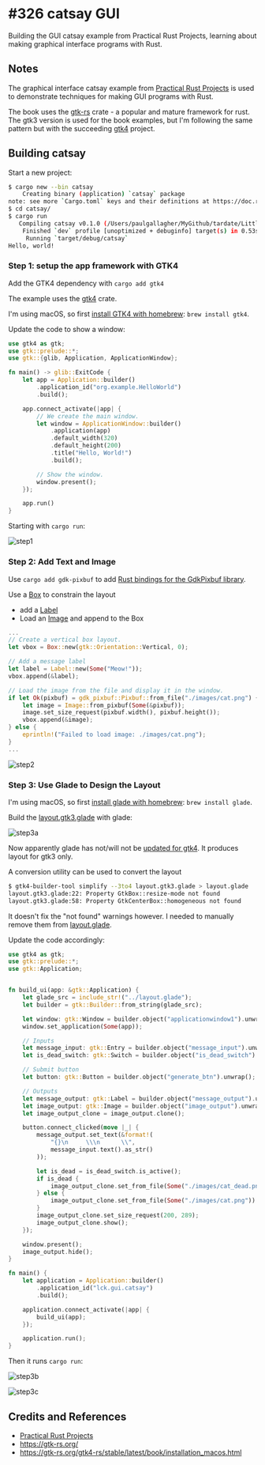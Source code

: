 # #326 catsay GUI

Building the GUI catsay example from Practical Rust Projects, learning about making graphical interface programs with Rust.

## Notes

The graphical interface catsay example from [Practical Rust Projects](../practical-rust-projects/)
is used to demonstrate techniques for making GUI programs with Rust.

The book uses the [gtk-rs](https://crates.io/crates/gtk) crate - a popular and mature framework for rust.
The gtk3 version is used for the book examples, but I'm following the same pattern but with the succeeding
[gtk4](https://crates.io/crates/gtk4) project.

## Building catsay

Start a new project:

```sh
$ cargo new --bin catsay
    Creating binary (application) `catsay` package
note: see more `Cargo.toml` keys and their definitions at https://doc.rust-lang.org/cargo/reference/manifest.html
$ cd catsay/
$ cargo run
   Compiling catsay v0.1.0 (/Users/paulgallagher/MyGithub/tardate/LittleCodingKata/rust/catsay-gui/catsay)
    Finished `dev` profile [unoptimized + debuginfo] target(s) in 0.53s
     Running `target/debug/catsay`
Hello, world!
```

### Step 1: setup the app framework with GTK4

Add the GTK4 dependency with `cargo add gtk4`

The example uses the [gtk4](https://crates.io/crates/gtk4) crate.

I'm using macOS, so first [install GTK4 with homebrew](https://gtk-rs.org/gtk4-rs/stable/latest/book/installation_macos.html):
`brew install gtk4`.

Update the code to show a window:

```rust
use gtk4 as gtk;
use gtk::prelude::*;
use gtk::{glib, Application, ApplicationWindow};

fn main() -> glib::ExitCode {
    let app = Application::builder()
        .application_id("org.example.HelloWorld")
        .build();

    app.connect_activate(|app| {
        // We create the main window.
        let window = ApplicationWindow::builder()
            .application(app)
            .default_width(320)
            .default_height(200)
            .title("Hello, World!")
            .build();

        // Show the window.
        window.present();
    });

    app.run()
}
```

Starting with `cargo run`:

![step1](./assets/step1.png)

### Step 2: Add Text and Image

Use `cargo add gdk-pixbuf` to add [Rust bindings for the GdkPixbuf library](https://crates.io/crates/gdk-pixbuf).

Use a [Box](https://gtk-rs.org/gtk4-rs/stable/latest/docs/gtk4/struct.Box.html) to constrain the layout

* add a [Label](https://gtk-rs.org/gtk4-rs/stable/latest/docs/gtk4/struct.Label.html)
* Load an [Image](https://gtk-rs.org/gtk4-rs/stable/latest/docs/gtk4/struct.Image.html) and append to the Box

```rust
...
// Create a vertical box layout.
let vbox = Box::new(gtk::Orientation::Vertical, 0);

// Add a message label
let label = Label::new(Some("Meow!"));
vbox.append(&label);

// Load the image from the file and display it in the window.
if let Ok(pixbuf) = gdk_pixbuf::Pixbuf::from_file("./images/cat.png") {
    let image = Image::from_pixbuf(Some(&pixbuf));
    image.set_size_request(pixbuf.width(), pixbuf.height());
    vbox.append(&image);
} else {
    eprintln!("Failed to load image: ./images/cat.png");
}
...
```

![step2](./assets/step2.png)

### Step 3: Use Glade to Design the Layout

I'm using macOS, so first [install glade with homebrew](https://gtk-rs.org/gtk4-rs/stable/latest/book/installation_macos.html):
`brew install glade`.

Build the [layout.gtk3.glade](./catsay/layout.gtk3.glade) with glade:

![step3a](./assets/step3a.png)

Now apparently glade has not/will not be [updated for gtk4](https://www.youtube.com/watch?v=ExkHy0p-hpE).
It produces layout for gtk3 only.

A conversion utility can be used to convert the layout

```sh
$ gtk4-builder-tool simplify --3to4 layout.gtk3.glade > layout.glade
layout.gtk3.glade:22: Property GtkBox::resize-mode not found
layout.gtk3.glade:58: Property GtkCenterBox::homogeneous not found
```

It doesn't fix the "not found" warnings however. I needed to manually remove them from [layout.glade](./catsay/layout.glade).

Update the code accordingly:

```rust
use gtk4 as gtk;
use gtk::prelude::*;
use gtk::Application;


fn build_ui(app: &gtk::Application) {
    let glade_src = include_str!("../layout.glade");
    let builder = gtk::Builder::from_string(glade_src);

    let window: gtk::Window = builder.object("applicationwindow1").unwrap();
    window.set_application(Some(app));

    // Inputs
    let message_input: gtk::Entry = builder.object("message_input").unwrap();
    let is_dead_switch: gtk::Switch = builder.object("is_dead_switch").unwrap();

    // Submit button
    let button: gtk::Button = builder.object("generate_btn").unwrap();

    // Outputs
    let message_output: gtk::Label = builder.object("message_output").unwrap();
    let image_output: gtk::Image = builder.object("image_output").unwrap();
    let image_output_clone = image_output.clone();

    button.connect_clicked(move |_| {
        message_output.set_text(&format!(
            "{}\n     \\\n      \\",
            message_input.text().as_str()
        ));

        let is_dead = is_dead_switch.is_active();
        if is_dead {
            image_output_clone.set_from_file(Some("./images/cat_dead.png"))
        } else {
            image_output_clone.set_from_file(Some("./images/cat.png"))
        }
        image_output_clone.set_size_request(200, 289);
        image_output_clone.show();
    });

    window.present();
    image_output.hide();
}

fn main() {
    let application = Application::builder()
        .application_id("lck.gui.catsay")
        .build();

    application.connect_activate(|app| {
        build_ui(app);
    });

    application.run();
}
```

Then it runs `cargo run`:

![step3b](./assets/step3b.png)

![step3c](./assets/step3c.png)

## Credits and References

* [Practical Rust Projects](../practical-rust-projects/)
* <https://gtk-rs.org/>
* <https://gtk-rs.org/gtk4-rs/stable/latest/book/installation_macos.html>
